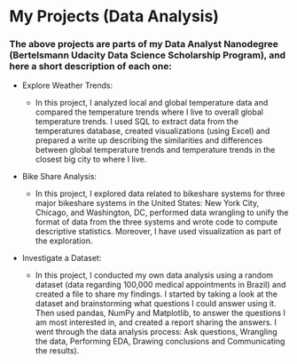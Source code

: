 # My Projects (Data Analysis)
### The above projects are parts of my Data Analyst Nanodegree (Bertelsmann Udacity Data Science Scholarship Program), and here a short description of each one:

* Explore Weather Trends:
  - In this project, I analyzed local and global temperature data and compared the temperature trends where I live to overall global           temperature trends. I used SQL to extract data from the temperatures database, created visualizations (using Excel) and prepared a         write up describing the similarities and differences between global temperature trends and temperature trends in the closest big city     to where I live.
 
  
* Bike Share Analysis: 
  - In this project, I explored data related to bikeshare systems for three major bikeshare systems in the United States: New York City,       Chicago, and Washington, DC, performed data wrangling to unify the format of data from the three systems and wrote code to compute         descriptive statistics. Moreover, I have used visualization as part of the exploration.
 

* Investigate a Dataset:
  - In this project, I conducted my own data analysis using a random dataset (data regarding 100,000 medical appointments in Brazil) and         created a file to share my findings. I started by taking a look at the dataset and brainstorming what questions I could answer using       it. Then used pandas, NumPy and Matplotlib, to answer the questions I am most interested in, and created a report sharing the             answers. I went through the data analysis process: Ask questions, Wrangling the data, Performing EDA, Drawing conclusions and             Communicating the results).
  
 
